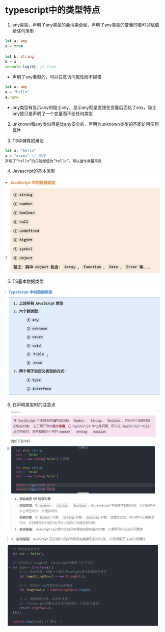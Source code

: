 # typescript中的类型特点

1. any类型，声明了any类型的会污染全局，声明了any类型的变量的值可以赋值给任何类型
```ts
let a: any
a = true

let b: string
b = a
console.log(b); // true
```
-   声明了any类型的，可以任意访问属性而不报错
```ts
let a: any
a = "hello"
a.name
```
- any类型有显示any和隐士any，显示any就是直接在变量后面给了any，隐士any是只是声明了一个变量而不给任何类型
2. unknown和any类似但是比any安全些，声明为unknown类型的不能访问任何属性

3. TS中特殊的用法
```ts
let a: "hello"
a = "xxxxx" // 报错
声明了“hello”的只能赋值为“hello”，可以当作常量来用
```
4. Javascript的基本类型

![JavaScript](../image/javascript.png)

5. TS基本数据类型

![ts](../image/Ts.png)

6. 在声明类型时的注意点

![ts](../image/string_or_String.png)
![ts](../image/autoboxing.png)
